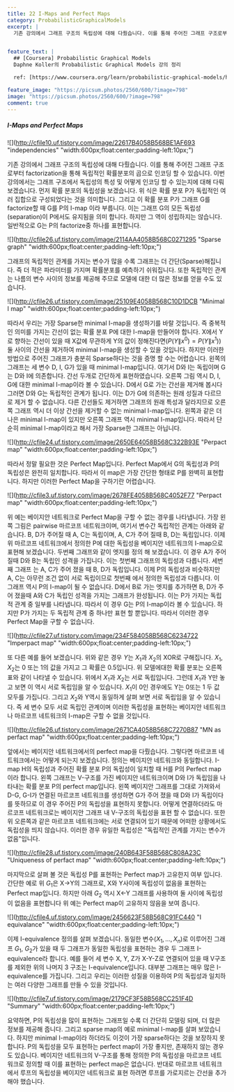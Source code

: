 ```yaml
---
title: 22 I-Maps and Perfect Maps
category: ProbabilisticGraphicalModels
excerpt: |
  기존 강의에서 그래프 구조의 독립성에 대해 다뤘습니다. 이를 통해 주어진 그래프 구조로부터 factorization을 통해 독립적인 확률분포의 곱으로 인코딩 할 수 있습니다. 


feature_text: |
  ## [Coursera] Probabilistic Graphical Models
  Daphne Koller의 Probabilistic Graphical Models 강의 정리

  ref: [https://www.coursera.org/learn/probabilistic-graphical-models/home](https://www.coursera.org/learn/probabilistic-graphical-models/home "coursera")

feature_image: "https://picsum.photos/2560/600/?image=798"
image: "https://picsum.photos/2560/600/?image=798"
comment: true
---
```



##### I-Maps and Perfect Maps

![](http://cfile10.uf.tistory.com/image/22617B4058B568BE1AF693 "independencies" "width:600px;float:center;padding-left:10px;")

기존 강의에서 그래프 구조의 독립성에 대해 다뤘습니다. 이를 통해 주어진 그래프 구조로부터 factorization을 통해 독립적인 확률분포의 곱으로 인코딩 할 수 있습니다. 이번 강의에서는 그래프 구조에서 독립성의 특성 및 어떻게 인코딩 할 수 있는지에 대해 다뤄보겠습니다. 먼저 확률 분포의 독립성을 보겠습니다. 위 식은 확률 분포 P가 독립적인 여러 집합으로 구성되었다는 것을 의미합니다. 그리고 이 확률 분포 P가 그래프 G를 factorize할 때 G를 P의 I-map 이라 부릅니다. 이는 그래프 G의 모든 독립성(separation)이 P에서도 유지됨을 의미 합니다. 하지만 그 역이 성립하지는 않습니다. 일반적으로 G는 P의 factorize중 하나를 표현합니다.  

![](http://cfile26.uf.tistory.com/image/2114AA4058B568C0271295 "Sparse graph" "width:600px;float:center;padding-left:10px;")

그래프의 독립적인 관계를 가지는 변수가 많을 수록 그래프는 더 간단(Sparse)해집니다. 즉 더 적은 파라미터를 가지며 확률분포를 예측하기 쉬워집니다. 또한 독립적인 관계는 나름의 변수 사이의 정보를 제공해 주므로 모델에 대한 더 많은 정보를 얻을 수도 있습니다.   

![](http://cfile26.uf.tistory.com/image/25109E4058B568C10D1DCB "Minimal I map" "width:600px;float:center;padding-left:10px;")

따라서 우리는 가장 Sparse한 minimal I-map을 생성하기를 바랄 것입니다. 즉 중복적인 의미를 가지는 간선이 없는 확률 분포 P에 대한 I-map을 만들어야 합니다. X에서 Y로 향하는 간선이 있을 때 X값에 무관하게 Y의 값이 정해진다면($P(Y\|x^0)=P(Y\|x^1)$) 둘 사이의 간선을 제거하여 minimal I-map을 생성할 수 있을 것입니다. 하지만 이러한 방법으로 주어진 그래프가 충분히 Sparse하다는 것을 증명 할 수는 어렵습니다. 왼쪽의 그래프는 세 변수 D, I, G가 있을 때 minimal I-map입니다. 여기서 D와 I는 독립이며 G는 D와 I에 의존합니다. 간선 두개로 간단하게 표현하였습니다. 오른쪽 그림 역시 D, I, G에 대한 minimal I-map이라 볼 수 있습니다. D에서 G로 가는 간선을 제거해 봅시다 그러면 D와 G는 독립적인 관계가 됩니다. 이는 D가 G에 의존하는 원래 성질과 다르므로 제거 할 수 없습니다. 다른 간선들도 제거하면 그래프의 원래 특성과 달라지므로 오른 쪽 그래프 역시 더 이상 간선을 제거할 수 없는 minimal I-map입니다. 왼쪽과 같은 더 나은 minimal I-map이 있지만 오른쪽 그래프 역시 minimal I-map입니다. 따라서 단순히 minimal I-map이라고 해서 가장 Sparse한 그래프는 아닙니다.

![](http://cfile24.uf.tistory.com/image/2650E64058B568C322B93E "Perpact map" "width:600px;float:center;padding-left:10px;")

따라서 정말 필요한 것은 Perfect Map입니다. Perfect Map에서 G의 독립성과 P의 독립성은 완전히 일치합니다. 따라서 이 map은 가장 간단한 형태로 P를 완벽히 표현합니다. 하지만 이러한 Perfect Map을 구하기란 어렵습니다.   

![](http://cfile3.uf.tistory.com/image/2678FE4058B568C4052F77 "Perpact map" "width:600px;float:center;padding-left:10px;")

위 예는 베이지안 네트워크로 Perfect Map을 구할 수 없는 경우를 나타냅니다. 가장 왼쪽 그림은 pairwise 마르코프 네트워크이며, 여기서 변수간 독립적인 관계는 아래와 같습니다. B, D가 주어질 때 A, C는 독립이며, A, C가 주어 질때 B, D는 독립입니다. 이제 위 마르코프 네트워크에서 정의한 P에 대한 독립성을 베이지안 네트워크의 I-map으로 표현해 보겠습니다. 두번째 그래프와 같이 엣지를 정의 해 보겠습니다. 이 경우  A가 주어 질때 D와 B는 독립인 성격을 가집니다. 이는 첫번째 그래프의 독립성과 다릅니다. 세번째 그래프 는 A, C가 주어 졌을 때 B, D가 독립입니다. 이제 P의 독립성과 비슷하지만 A, C는 아무런 조건 없이 서로 독립이므로 첫번째 에서 정의한 독립성과 다릅니다. 이 그래프 역시 P의 I-map이 될 수 없습니다. D에서 B로 가는 엣지를 추가하면 B, D가 주어 졌을때 A와 C가 독립인 성격을 가지는 그래프가 완성됩니다. 이는 P가 가지는 독립적 관계 중 일부를 나타냅니다. 따라서 이 경우 G는 P의 I-map이라 볼 수 있습니다. 하지만 P가 가지는 두 독립적 관계 중 하나만 표현 할 뿐입니다. 따라서 이러한 경우 Perfect Map을 구할 수 없습니다.

![](http://cfile27.uf.tistory.com/image/234F584058B568C6234722 "Imperpact map" "width:600px;float:center;padding-left:10px;")

또 다른 예를 들어 보겠습니다. 위와 같은 경우 $Y$는 $X_1$과 $X_2$의 XOR로 구해집니다. $X_1$, $X_2$는 0 또는 1의 값을 가지고 그 확률은 0.5입니다. 위 모델에대한 확률 분포는 오른쪽 표와 같이 나타낼 수 있습니다. 위에서 $X_1$과 $X_2$는 서로 독립입니다. 그런데 $X_1$과 Y만 놓고 보면 이 역시 서로 독립임을 알 수 있습니다. $X_1$이 0인 경우에도 Y는 0또는 1 두 값 모두를 가집니다.  그리고  $X_2$와 Y역시 동일하게 살펴 보면 서로 독립임을 알 수 있습니다. 즉 세 변수 모두 서로 독립인 관계이며 이러한 독립성을 표현하는 베이지안 네트워크나 마르코프 네트워크의 I-map은 구할 수 없을 것입니다.

![](http://cfile26.uf.tistory.com/image/2671CA4058B568C7270B87 "MN as perfact map" "width:600px;float:center;padding-left:10px;")

앞에서는 베이지안 네트워크에서의 perfect map을 다뤘습니다. 그렇다면 마르코프 네트워크에서는 어떻게 되는지 보겠습니다. 정의는 베이지안 네트워크와 동일합니다. I-map H의 독립성과 주어진 확률 분포 P의 독립성이 일치할 때 H를 P의 Perfect map이라 합니다. 왼쪽 그래프는 V-구조를 가진 베이지안 네트워크이며 D와 I가 독립임을 나타내는 확률 분포 P의 perfect map입니다. 왼쪽 베이지안 그래프를 그대로 가져와서 D-G, G-I가 연결된 마르코프 네트워크를 생성하면 G가 주어 졌을 때 D와 I가 독립이다를 뜻하므로 이 경우 주어진 P의 독립성을 표현하지 못합니다. 어떻게 연결하더라도 마르코프 네트워크로는 베이지안 그래프 내 V-구조의 독립성을 표현 할 수 없습니다. 또한 위 오른쪽과 같은 마르코프 네트워크에는 서로 연결되어 있기 때문에 어떠한 상황에서도 독립성을 띄지 않습니다. 이러한 경우 유일한 독립성은 "독립적인 관계를 가지는 변수가 없음"입니다. 

![](http://cfile28.uf.tistory.com/image/240B643F58B568C808A23C "Uniqueness of perfact map" "width:600px;float:center;padding-left:10px;")

마지막으로 살펴 볼 것은 독립성 P를 표현하는 Perfect map가 고유한지 여부 입니다. 간단한 예로 위 $G_1$은 X→Y의 그래프로, X와 Y사이에 독립성이 없음을 표현하는  Perfect map입니다. 하지만 아래 $G_2$ 역시 X←Y 그래프를 사용하여 둘 사이에 독립성이 없음을 표현합니다 위 예는 Perfect map이 고유하지 않음을 보여 줍니다. 

![](http://cfile4.uf.tistory.com/image/2456623F58B568C91FC440 "I equivalance" "width:600px;float:center;padding-left:10px;")

이제 I-equivalence 정의를 살펴 보겠습니다. 동일한 변수($X_1, ..., X_n$)로 이루어진 그래프 $G_1$, $G_2$가 있을 때 두 그래프가 동일한 독립성을 표현하는 경우 두 그래프 I-equivalence라 합니다. 예를 들어 세 변수 X, Y, Z가 X-Y-Z로 연결되어 있을 때 V구조를 제외한 위의 나머지 3 구조는 I-equivalence입니다. 대부분 그래프는 매우 많은 I-equivalence를 가집니다. 그리고 우리는 이러한 성질을 이용하여 P의 독립성과 일치하는 여러 다양한 그래프를 만들 수 있을 것입니다.  

![](http://cfile7.uf.tistory.com/image/2179CF3F58B568CC251F4D "Summary" "width:600px;float:center;padding-left:10px;")

요약하면, P의 독립성을 많이 표현하는 그래프일 수록 더 간단히 모델링 되며, 더 많은 정보를 제공해 줍니다. 그리고 sparse map의 예로 minimal I-map를 살펴 보았습니다. 하지만 minimal I-map이라 하더라도 이것이 가장 sparse하다는 것을 보장하지 못합니다. P의 독립성을 모두 표현하는 perfect map이 가장 좋지만, 존재하지 않는 경우도 있습니다. 베이지안 네트워크의 V-구조를 통해 정의한 P의 독립성을 마르코프 네트워크로 정의할 때 이를 표현하는 perfect map은 없습니다. 반대로 마르코프 네트워크에서 루프의 독립성을 베이지안 네트워크로 표현 하려면 루프를 가로지르는 간선을 추가해야 했습니다. 






